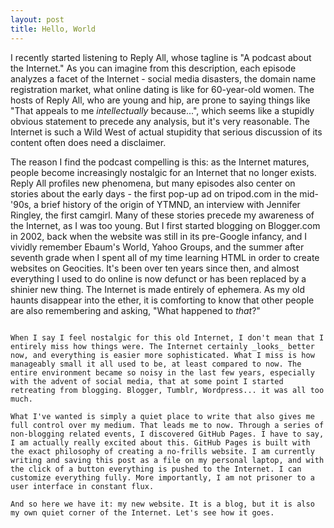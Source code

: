```yaml
---
layout: post
title: Hello, World
---
```


I recently started listening to Reply All, whose tagline is "A podcast about the Internet." As you can imagine from this description, each episode analyzes a facet of the Internet - social media disasters, the domain name registration market, what online dating is like for 60-year-old women. The hosts of Reply All, who are young and hip, are prone to saying things like "That appeals to me _intellectually_ because...", which seems like a stupidly obvious statement to precede any analysis, but it's very reasonable. The Internet is such a Wild West of actual stupidity that serious discussion of its content often does need a disclaimer.

The reason I find the podcast compelling is this: as the Internet matures, people become increasingly nostalgic for an Internet that no longer exists. Reply All profiles new phenomena, but many episodes also center on stories about the early days - the first pop-up ad on tripod.com in the mid-'90s, a brief history of the origin of YTMND, an interview with Jennifer Ringley, the first camgirl. Many of these stories precede my awareness of the Internet, as I was too young. But I first started blogging on Blogger.com in 2002, back when the website was still in its pre-Google infancy, and I vividly remember Ebaum's World, Yahoo Groups, and the summer after seventh grade when I spent all of my time learning HTML in order to create websites on Geocities. It's been over ten years since then, and almost everything I used to do online is now defunct or has been replaced by a shinier new thing. The Internet is made entirely of ephemera. As my old haunts disappear into the ether, it is comforting to know that other people are also remembering and asking, "What happened to _that_?"

~~~~~

When I say I feel nostalgic for this old Internet, I don't mean that I entirely miss how things were. The Internet certainly _looks_ better now, and everything is easier more sophisticated. What I miss is how manageably small it all used to be, at least compared to now. The entire environment became so noisy in the last few years, especially with the advent of social media, that at some point I started retreating from blogging. Blogger, Tumblr, Wordpress... it was all too much. 

What I've wanted is simply a quiet place to write that also gives me full control over my medium. That leads me to now. Through a series of non-blogging related events, I discovered GitHub Pages. I have to say, I am actually really excited about this. GitHub Pages is built with the exact philosophy of creating a no-frills website. I am currently writing and saving this post as a file on my personal laptop, and with the click of a button everything is pushed to the Internet. I can customize everything fully. More importantly, I am not prisoner to a user interface in constant flux.

And so here we have it: my new website. It is a blog, but it is also my own quiet corner of the Internet. Let's see how it goes.